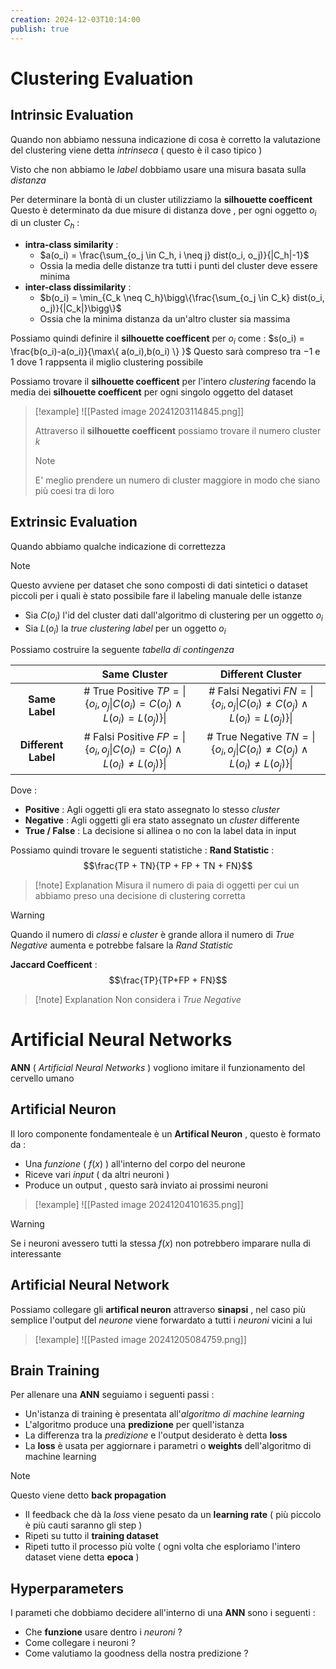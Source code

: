 ```yaml
---
creation: 2024-12-03T10:14:00
publish: true
---
```

# Clustering Evaluation

## Intrinsic Evaluation

Quando non abbiamo nessuna indicazione di cosa è corretto la valutazione del clustering viene detta *intrinseca* ( questo è il caso tipico )

Visto che non abbiamo le *label* dobbiamo usare una misura basata sulla *distanza* 

Per determinare la bontà di un cluster utilizziamo la **silhouette coefficent** 
Questo è determinato da due misure di distanza dove , per ogni oggetto $o_i$ di un cluster $C_h$ : 
+ **intra-class similarity** :
	+ $a(o_i) = \frac{\sum_{o_j \in C_h, i \neq j} dist(o_i, o_j)}{|C_h|-1}$
	+ Ossia la media delle distanze tra tutti i punti del cluster deve essere minima 
+ **inter-class dissimilarity** :
	+ $b(o_i) = \min_{C_k \neq C_h}\bigg\{\frac{\sum_{o_j \in C_k} dist(o_i, o_j)}{|C_k|}\bigg\}$
	+ Ossia che la minima distanza da un'altro cluster sia massima

Possiamo quindi definire il **silhouette coefficent** per $o_i$ come : $s(o_i) = \frac{b(o_i)-a(o_i)}{\max\{ a(o_i),b(o_i) \} }$
Questo sarà compreso tra $-1$ e $1$ dove $1$ rappsenta il miglio clustering possibile 

Possiamo trovare il **silhouette coefficent** per l'intero *clustering* facendo la media dei **silhouette coefficent** per ogni singolo oggetto del dataset

>[!example]
>![[Pasted image 20241203114845.png]]
>
>Attraverso il **silhouette coefficent** possiamo trovare il numero cluster $k$ 
>>[!note] 
>>E' meglio prendere un numero di cluster maggiore in modo che siano più coesi tra di loro
## Extrinsic Evaluation

Quando abbiamo qualche indicazione di correttezza 

>[!note] 
>Questo avviene per dataset che sono composti di dati sintetici o dataset piccoli per i quali è stato possibile fare il labeling manuale delle istanze
>

+ Sia $C(o_i)$ l'id del cluster dati dall'algoritmo di clustering per un oggetto $o_i$
+ Sia $L(o_i)$ la *true clustering label* per un oggetto $o_i$

Possiamo costruire la seguente *tabella di contingenza*

|                     |                                     Same Cluster                                     |                                   Different Cluster                                    |
| :-----------------: | :----------------------------------------------------------------------------------: | :------------------------------------------------------------------------------------: |
|   **Same Label**    |  # True Positive $TP = \| \{o_i,o_j \| C(o_i) = C(o_j) \land L(o_i) = L(o_j)\} \|$   |  # Falsi Negativi $FN = \|\{o_i,o_j \| C(o_i) \neq C(o_j) \land L(o_i) = L(o_j)\} \|$  |
| **Different Label** | # Falsi Positive $FP = \|\{o_i,o_j \| C(o_i) = C(o_j) \land L(o_i) \neq L(o_j)\} \|$ | # True Negative $TN = \|\{o_i,o_j \| C(o_i) \neq C(o_j) \land L(o_i) \neq L(o_j)\} \|$ |
Dove : 
+ **Positive** : Agli oggetti gli era stato assegnato lo stesso *cluster* 
+ **Negative** : Agli oggetti gli era stato assegnato un *cluster* differente
+ **True / False** : La decisione si allinea o no con la label data in input

Possiamo quindi trovare le seguenti statistiche : 
**Rand Statistic** :
$$\frac{TP + TN}{TP + FP + TN + FN}$$
>[!note] Explanation
Misura il numero di paia di oggetti per cui un abbiamo preso una decisione di clustering corretta 

>[!warning] 
>Quando il numero di *classi* e *cluster* è grande allora il numero di *True Negative* aumenta e potrebbe falsare la *Rand Statistic*

**Jaccard Coefficent** : 
$$\frac{TP}{TP+FP + FN}$$
>[!note] Explanation
>Non considera i *True Negative*

# Artificial Neural Networks 

**ANN** ( *Artificial Neural Networks* ) vogliono imitare il funzionamento del cervello umano 
## Artificial Neuron

Il loro componente fondamenteale è un **Artifical Neuron** , questo è formato da : 
+ Una *funzione* ( $f(x)$ ) all'interno del corpo del neurone 
+ Riceve vari *input* ( da altri neuroni )
+ Produce un output , questo sarà inviato ai prossimi neuroni

>[!example] 
>![[Pasted image 20241204101635.png]]

>[!warning] 
>Se i neuroni avessero tutti la stessa $f(x)$ non potrebbero imparare nulla di interessante 

## Artificial Neural Network

Possiamo collegare gli **artifical neuron** attraverso **sinapsi** , nel caso più semplice l'output del *neurone* viene forwardato a tutti i *neuroni* vicini a lui

>[!example] 
>![[Pasted image 20241205084759.png]]

## Brain Training

Per allenare una **ANN** seguiamo i seguenti passi : 
+ Un'istanza di training è presentata all'*algoritmo di machine learning* 
+ L'algoritmo produce una **predizione** per quell'istanza
+ La differenza tra la *predizione* e l'output desiderato è detta **loss**
+ La **loss** è usata per aggiornare i parametri o **weights** dell'algoritmo di machine learning 
>[!note] 
>Questo viene detto **back propagation** 
+ Il feedback che dà la *loss* viene pesato da un **learning rate** ( più piccolo è più cauti saranno gli step )
+ Ripeti su tutto il **training dataset** 
+ Ripeti tutto il processo più volte ( ogni volta che esploriamo l'intero dataset viene detta **epoca** )
## Hyperparameters

I parameti che dobbiamo decidere all'interno di una **ANN** sono i seguenti : 
+ Che **funzione** usare dentro i *neuroni* ?
+ Come collegare i neuroni ? 
+ Come valutiamo la goodness della nostra predizione ?